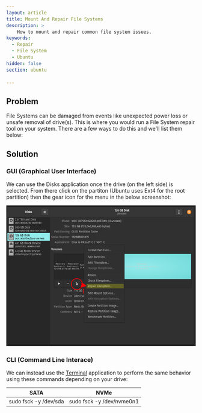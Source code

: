 ```yaml
---
layout: article
title: Mount And Repair File Systems
description: >
    How to mount and repair common file system issues.
keywords:
  - Repair
  - File System
  - Ubuntu
hidden: false
section: ubuntu

---
```


## Problem

File Systems can be damaged from events like unexpected power loss or unsafe removal of drive(s). This is where you would run a File System repair tool on your system. There are a few ways to do this and we'll list them below:

## Solution

### GUI (Graphical User Interface)

We can use the Disks application once the drive (on the left side) is selected. From there click on the partiton (Ubuntu uses Ext4 for the root partition) then the gear icon for the menu in the below screenshot:

![Disks-Repair](/images/fixing-drives/disks-application.png)

### CLI (Command Line Interace)

We can instead use the <u>Terminal</u> application to perform the same behavior using these commands depending on your drive:

|         SATA          |           NVMe            |
|:---------------------:|:-------------------------:|
| sudo fsck -y /dev/sda | sudo fsck -y /dev/nvme0n1 |